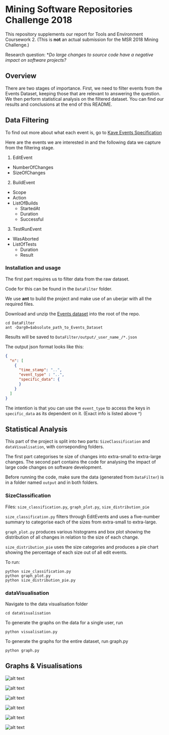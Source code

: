 # Mining Software Repositories Challenge 2018 

This repository supplements our report for Tools and Environment Coursework 2. (This is **not** an actual submission for the MSR 2018 Mining Challenge.) 

Research question: **Do large changes to source code have a negative impact on software projects?*

## Overview

There are two stages of importance. 
First, we need to filter events from the Events Dataset, keeping those that are relevant to answering the question. 
We then perform statistical analysis on the filtered dataset. You can find our results and conclusions at the end of this README.

## Data Filtering

To find out more about what each event is, go to [Kave Events Specification]

Here are the events we are interested in and the following data we capture from the filtering stage.

1. EditEvent
  + NumberOfChanges
  + SizeOfChanges
2. BuildEvent
  + Scope
  + Action
  + ListOfBuilds
    + StartedAt
    + Duration
    + Successful
3. TestRunEvent
  + WasAborted
  + ListOfTests
    + Duration
    + Result

### Installation and usage

The first part requires us to filter data from the raw dataset.

Code for this can be found in the `DataFilter` folder.

We use **ant** to build the project and make use of an uberjar with all the required files.

Download and unzip the [Events dataset] into the root of the repo.

```shell
cd DataFilter
ant -Darg0=$absolute_path_to_Events_Dataset
```

Results will be saved to `DataFilter/output/_user_name_/*.json`

The output json format looks like this:

```json
{
  "n": [
    {
      "time_stamp": "..",
      "event_type" : "..",
      "specific_data": {
      }
    }
  ]
}
```

The intention is that you can use the `event_type` to access the keys in `specific_data` as its dependent on it. (Exact info is listed above ^)

## Statistical Analysis

This part of the project is split into two parts: `SizeClassification` and `dataVisualisation`, with corrseponding folders.

The first part categorises te size of changes into extra-small to extra-large changes. The second part contains the code for analysing the impact of large code changes on software development.

Before running the code, make sure the data (generated from `DataFilter`) is in a folder named `output` and in both folders.

### SizeClassification

Files: `size_classification.py`, `graph_plot.py`, `size_distribution_pie`

`size_classification.py` filters through EditEvents and uses a five-number summary to categorise each of the sizes from extra-small to extra-large.

`graph_plot.py` produces various histograms and box plot showing the distribution of all changes in relation to the size of each change.

`size_distribution_pie` uses the size categories and produces a pie chart showing the percentage of each size out of all edit events.

To run:

```
python size_classification.py
python graph_plot.py
python size_distribution_pie.py
```

### dataVisualisation

Navigate to the data visualisation folder

```shell
cd dataVisualisation
```

To generate the graphs on the data for a single user, run 

```
python visualisation.py
```

To generate the graphs for the entire dataset, run graph.py

```
python graph.py
```

## Graphs & Visualisations 

![alt text](https://github.com/vickyd885/ToolsCW/blob/master/dataVisualisation/graph1.jpg "Description goes here")

![alt text](https://github.com/vickyd885/ToolsCW/blob/master/dataVisualisation/graph2.jpg "Description goes here")

![alt text](https://github.com/vickyd885/ToolsCW/blob/master/dataVisualisation/graph3.jpg "Description goes here")

![alt text](https://github.com/vickyd885/ToolsCW/blob/master/dataVisualisation/graph4.jpg "Description goes here")

![alt text](https://github.com/vickyd885/ToolsCW/blob/master/dataVisualisation/graph5.jpg "Description goes here")

![alt text](https://github.com/vickyd885/ToolsCW/blob/master/dataVisualisation/graph6.jpg "Description goes here")

[Kave Events Specification]: http://www.kave.cc/feedbag/event-generation

[Events dataset]: http://www.kave.cc/datasets
